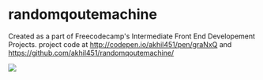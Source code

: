 # randomqoutemachine

Created as a part of Freecodecamp's Intermediate Front End Developement Projects.
project code at http://codepen.io/akhil451/pen/graNxQ and https://github.com/akhil451/randomqoutemachine/


![](https://cloud.githubusercontent.com/assets/16731293/22143699/eea17580-df20-11e6-8e9f-68dbc072d4d9.PNG)
